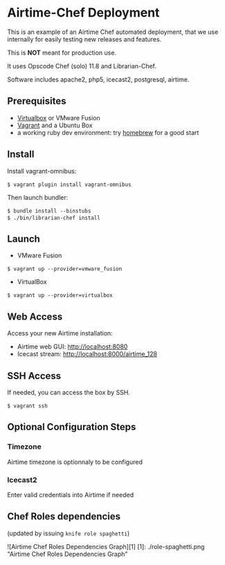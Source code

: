 # Airtime-Chef Deployment

This is an example of an Airtime Chef automated deployment, that we use internally for easily testing new releases and features. 

This is **NOT** meant for production use.

It uses Opscode Chef (solo) 11.8 and Librarian-Chef.

Software includes apache2, php5, icecast2, postgresql, airtime.

## Prerequisites

* [Virtualbox](https://www.virtualbox.org/) or VMware Fusion
* [Vagrant](http://downloads.vagrantup.com/) and a Ubuntu Box
* a working ruby dev environment: try [homebrew](http://brew.sh) for a good start

## Install

Install vagrant-omnibus:

````
$ vagrant plugin install vagrant-omnibus
````

Then launch bundler: 

````
$ bundle install --binstubs
$ ./bin/librarian-chef install
````

## Launch 

* VMware Fusion

````
$ vagrant up --provider=vmware_fusion
````

* VirtualBox

````
$ vagrant up --provider=virtualbox
````

## Web Access

Access your new Airtime installation: 

* Airtime web GUI: [http://localhost:8080](http://localhost:8080)
* Icecast stream: [http://localhost:8000/airtime_128](http://localhost:8000/airtime_128)

## SSH Access

If needed, you can access the box by SSH.

````
$ vagrant ssh
````

## Optional Configuration Steps

### Timezone

Airtime timezone is optionnaly to be configured

### Icecast2 

Enter valid credentials into Airtime if needed

## Chef Roles dependencies

(updated by issuing `knife role spaghetti`)

![Airtime Chef Roles Dependencies Graph][1]
[1]: ./role-spaghetti.png "Airtime Chef Roles Dependencies Graph"

